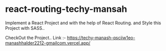 # react-routing-techy-mansah
Implement a React Project and with the help of React Routing. and Style this Project with SASS..

CheckOut the Project..
Link :- https://techy-manash-qsciiw1eo-manashhalder2212-gmailcom.vercel.app/
